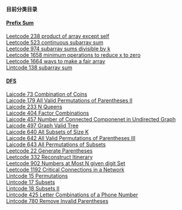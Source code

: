 #### 目前分类目录

#### [Prefix Sum](https://github.com/zjkang/ds_algorithm/tree/main/python/pre_sum)

[Leetcode 238 product of array except self](https://github.com/zjkang/ds_algorithm/blob/main/python/pre_sum/leetcode_0238_product_of_array_except_self.py)\
[Leetcode 523 continuous subarray sum](https://github.com/zjkang/ds_algorithm/blob/main/python/pre_sum/leetcode_0523_continuous_subarray_sum_medium.py)\
[Leetcode 974 subarray sums divisible by k](https://github.com/zjkang/ds_algorithm/blob/main/python/pre_sum/leetcode_0974_subarray_sums_divisible_by_k.py)\
[Leetcode 1658 minimum operations to reduce x to zero](https://github.com/zjkang/ds_algorithm/blob/main/python/pre_sum/leetcode_1658_minimum_operations_to_reduce_x_to_zero.py)\
[Leetcode 1664 ways to make a fair array](https://github.com/zjkang/ds_algorithm/blob/main/python/pre_sum/leetcode_1664_ways_to_make_a_fair_array.py)\
[Lintcode 138 subarray sum](https://github.com/zjkang/ds_algorithm/blob/main/python/pre_sum/lintcode_0138_subarray_sum.py)

#### [DFS](https://github.com/zjkang/ds_algorithm/tree/main/python/dfs)

[Laicode 73 Combination of Coins](https://github.com/zjkang/ds_algorithm/blob/main/python/dfs/laicode_0073_combinations_of_coins.py)\
[Laicode 179 All Valid Permutations of Parentheses II](https://github.com/zjkang/ds_algorithm/blob/main/python/dfs/laicode_0179_all_valid_permutations_of_parentheses_ii.py)\
[Laicode 233 N Queens](https://github.com/zjkang/ds_algorithm/blob/main/python/dfs/laicode_0233_n_queens.py)\
[Laicode 404 Factor Combinations](https://github.com/zjkang/ds_algorithm/blob/main/python/dfs/laicode_0404_factor_combinations.py)\
[Laicode 457 Number of Connected Componenet in Undirected Graph](https://github.com/zjkang/ds_algorithm/blob/main/python/dfs/laicode_0457_number_of_connected_component_in_undirected_graph.py)\
[Laicode 497 Graph Valid Tree](https://github.com/zjkang/ds_algorithm/blob/main/python/dfs/laicode_0497_graph_valid_tree.py)\
[Laicode 640 All Subsets of Size K](https://github.com/zjkang/ds_algorithm/blob/main/python/dfs/laicode_0640_all_subsets_of_size_k.py)\
[Laicode 642 All Valid Permutations of Parentheses III](https://github.com/zjkang/ds_algorithm/blob/main/python/dfs/laicode_0642_all_valid_permutations_of_parentheses_iii.py)\
[Laicode 643 All Permutations of Subsets](https://github.com/zjkang/ds_algorithm/blob/main/python/dfs/laicode_0643_all_permutations_of_subsets.py)\
[Leetcode 22 Generate Parentheses](https://github.com/zjkang/ds_algorithm/blob/main/python/dfs/leetcode_0022_generate_parentheses.py)\
[Leetcode 332 Reconstruct Itinerary](https://github.com/zjkang/ds_algorithm/blob/main/python/dfs/leetcode_0332_reconstruct_itinerary.py)\
[Leetcode 902 Numbers at Most N given digit Set](https://github.com/zjkang/ds_algorithm/blob/main/python/dfs/leetcode_0902_numbers_at_most_n_given_digit_set.py)\
[Leetcode 1192 Critical Connections in a Network](https://github.com/zjkang/ds_algorithm/blob/main/python/dfs/leetcode_1192_critical_connections_in_a_network_hard.py)\
[Lintcode 15 Permutations](https://github.com/zjkang/ds_algorithm/blob/main/python/dfs/lintcode_0015_permutations.py)\
[Lintcode 17 Subsets](https://github.com/zjkang/ds_algorithm/blob/main/python/dfs/lintcode_0017_subsets.py)\
[Lintcode 18 Subsets II](https://github.com/zjkang/ds_algorithm/blob/main/python/dfs/lintcode_0018_subsets_II.py)\
[Lintcode 425 Letter Combinations of a Phone Number](https://github.com/zjkang/ds_algorithm/blob/main/python/dfs/lintcode_0425_letter_combinations_of_a_phone_number.py)\
[Lintcode 780 Remove Invalid Parentheses](https://github.com/zjkang/ds_algorithm/blob/main/python/dfs/lintcode_0780_remove_invalid_parentheses.py)
